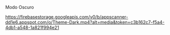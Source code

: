 Modo Oscuro 



https://firebasestorage.googleapis.com/v0/b/appscanner-dd1e6.appspot.com/o/Theme-Dark.mp4?alt=media&token=c3b162c7-f5a4-4db1-a548-1a821f994e21


